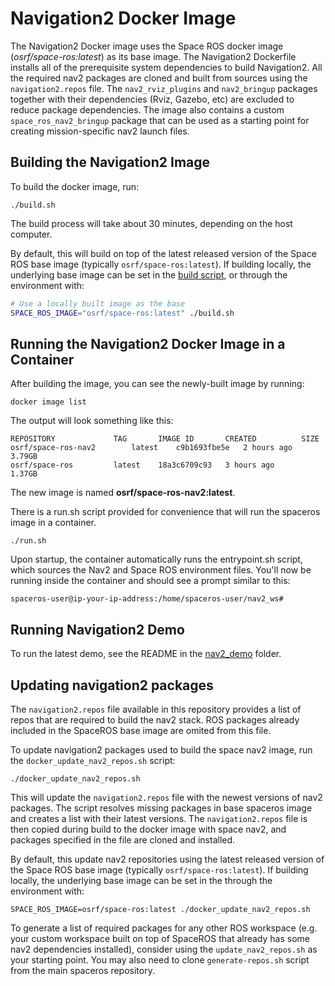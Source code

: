 # Navigation2 Docker Image

The Navigation2 Docker image uses the Space ROS docker image (*osrf/space-ros:latest*) as its base image.
The Navigation2 Dockerfile installs all of the prerequisite system dependencies to build Navigation2.
All the required nav2 packages are cloned and built from sources using the `navigation2.repos` file.
The `nav2_rviz_plugins` and `nav2_bringup` packages together with their dependencies (Rviz, Gazebo, etc) are excluded to reduce package dependencies.
The image also contains a custom `space_ros_nav2_bringup` package that can be used as a starting point for creating mission-specific nav2 launch files.

## Building the Navigation2 Image

To build the docker image, run:

```
./build.sh
```

The build process will take about 30 minutes, depending on the host computer.

By default, this will build on top of the latest released version of the Space ROS base image (typically `osrf/space-ros:latest`).
If building locally, the underlying base image can be set in the [build script](./build.sh), or through the environment with:

```bash
# Use a locally built image as the base
SPACE_ROS_IMAGE="osrf/space-ros:latest" ./build.sh
```

## Running the Navigation2 Docker Image in a Container

After building the image, you can see the newly-built image by running:

```
docker image list
```

The output will look something like this:

```
REPOSITORY             TAG       IMAGE ID       CREATED          SIZE
osrf/space-ros-nav2        latest    c9b1693fbe5e   2 hours ago      3.79GB
osrf/space-ros         latest    18a3c6709c93   3 hours ago      1.37GB
```

The new image is named **osrf/space-ros-nav2:latest**.

There is a run.sh script provided for convenience that will run the spaceros image in a container.

```
./run.sh
```

Upon startup, the container automatically runs the entrypoint.sh script, which sources the Nav2 and Space ROS environment files.
You'll now be running inside the container and should see a prompt similar to this:

```
spaceros-user@ip-your-ip-address:/home/spaceros-user/nav2_ws#
```

## Running Navigation2 Demo

To run the latest demo, see the README in the [nav2_demo](../nav2_demo/README.md) folder.

## Updating navigation2 packages

The `navigation2.repos` file available in this repository provides a list of repos that are required to build the nav2 stack. ROS packages already included in the SpaceROS base image are omited from this file.

To update navigation2 packages used to build the space nav2 image, run the `docker_update_nav2_repos.sh` script:

```
./docker_update_nav2_repos.sh
```

This will update the `navigation2.repos` file with the newest versions of nav2 packages. The script resolves missing packages in base spaceros image and creates a list with their latest versions. The `navigation2.repos` file is then copied during build to the docker image with space nav2, and packages specified in the file are cloned and installed.

By default, this update nav2 repositories using the latest released version of the Space ROS base image (typically `osrf/space-ros:latest`).
If building locally, the underlying base image can be set in the through the environment with:

```
SPACE_ROS_IMAGE=osrf/space-ros:latest ./docker_update_nav2_repos.sh
```

To generate a list of required packages for any other ROS workspace (e.g. your custom workspace built on top of SpaceROS that already has some nav2 dependencies installed), consider using the `update_nav2_repos.sh` as your starting point. You may also need to clone `generate-repos.sh` script from the main spaceros repository.
